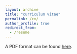 ```yaml
---
layout: archive
title: "curriculum vitae"
permalink: /cv/
author_profile: true
redirect_from:
  - /resume
---
```


A PDF format can be found [here](https://github.com/TsingQAQ/TsingQAQ.github.io/blob/master/files/CV_Jixiang_Qing.pdf). 
